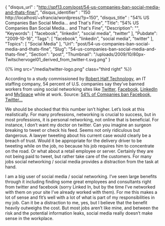 {
	"disqus_url" : "http://spf13.com/post/54-us-companies-ban-social-media-and-thats-fine/",
	"disqus_identifier" : "150 http://localhost/~sfrancia/wordpress/?p=150",
	"disqus_title" : "54% US Companies Ban Social Media&#8230; and That&#039;s Fine",
	"Title": "54% US Companies Ban Social Media... and That's Fine",
	"Description": "",
	"Keywords": [
		"facebook",
		"linkedin",
		"social media",
		"twitter"
	],
	"Pubdate": "2009-10-16",
	"Tags": [
		"facebook",
		"linkedin",
		"social media",
		"twitter"
	],
	"Topics": [
		"Social Media"
	],
	"Url": "post/54-us-companies-ban-social-media-and-thats-fine",
	"Slug": "54-us-companies-ban-social-media-and-thats-fine",
	"Section": "post",
	"Thumbnail": "/uploads/2009/10/80px-Twitschervogel01_derived_from_twitter-t.svg.png"
}

{{% img src="/media/twitter-logo.png" class="third right" %}}

According to a study commissioned by [Robert Half
Technology](http://www.roberthalftechnology.com "Robert Half Technology"),
an IT staffing company, 54 percent of U.S. companies say they’ve banned
workers from using social networking sites like
[Twitter](http://twitter.com "Twitter"),
[Facebook](http://facebook.com "Facebook"),
[LinkedIn](http://www.linkedin.com "LinkedIn") and
[MySpace](http://myspace.com "MySpace") while at work. Source: [54% of
Companies ban Facebook,
Twitter…](http://%20http://ibtimes.com.au/articles/20091013/54-percent-companies-ban-facebook-twitter-work.htm)

We should be shocked that this number isn’t higher. Let’s look at this
realistically. For many professions, networking is crucial to success,
but in most professions, it is personal networking, not online that is
beneficial. For instance, I don’t want my doctor on twitter. Can you
imagine an surgeon breaking to tweet or check his feed. Seems not only
ridiculous but dangerous. A lawyer tweeting about his current case would
clearly be a breach of trust. Would it be appropriate for the delivery
driver to be tweeting while on the job, no because his job requires him
to concentrate on the road. Or what about a retail employee or server.
Certainly they are not being paid to tweet, but rather take care of the
customers. For many jobs social networking / social media provides a
distraction from the task at hand.

I am a big user of social media / social networking. I’ve seen large
benefits through it including finding some great employees and
consultants right from twitter and facebook (sorry Linked In, but by the
time I’ve networked with them on your site I’ve already worked with
them). For me this makes a lot of sense and fit’s well with a lot of
what is part of my responsibilities in my job. Can it be a distraction
to me, yes, but I believe that the benefit heavily outweighs the cost.
But most jobs aren’t like mine, and between the risk and the potential
information leaks, social media really doesn’t make sense in the
workplace.
